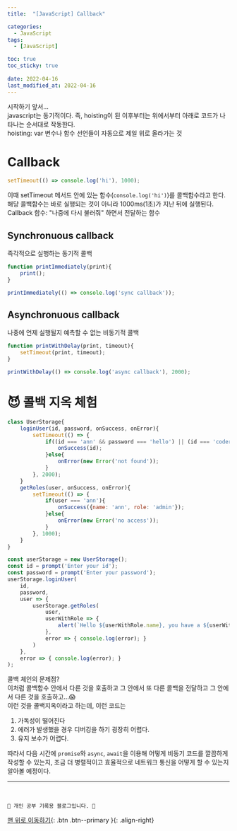 ```yaml
---
title:  "[JavaScript] Callback"

categories:
  - JavaScript
tags:
  - [JavaScript]

toc: true
toc_sticky: true
 
date: 2022-04-16
last_modified_at: 2022-04-16
---
```

시작하기 앞서...<br>
javascript는 동기적이다. 즉, hoisting이 된 이후부터는 위에서부터 아래로 코드가 나타나는 순서대로 작동한다.<br>
hoisting: var 변수나 함수 선언들이 자동으로 제일 위로 올라가는 것

# Callback
```js
setTimeout(() => console.log('hi'), 1000);
```
이때 setTimeout 메서드 안에 있는 함수(`console.log('hi')`)를 콜백함수라고 한다.<br>
해당 콜백함수는 바로 실행되는 것이 아니라 1000ms(1초)가 지난 뒤에 실행된다.<br>
Callback 함수: "나중에 다시 불러줘" 하면서 전달하는 함수

## Synchronuous callback
즉각적으로 실행하는 동기적 콜백
```js
function printImmediately(print){
    print();
}

printImmediately(() => console.log('sync callback'));
```

## Asynchronuous callback
나중에 언제 실행될지 예측할 수 없는 비동기적 콜백
```js
function printWithDelay(print, timeout){
    setTimeout(print, timeout);
}

printWithDelay(() => console.log('async callback'), 2000);
```

# 😈 콜백 지옥 체험
```js
class UserStorage{
    loginUser(id, password, onSuccess, onError){
        setTimeout(() => {
            if((id === 'ann' && password === 'hello') || (id === 'coder' && password === 'academy')){
                onSuccess(id);
            }else{
                onError(new Error('not found'));
            }
        }, 2000);
    }
    getRoles(user, onSuccess, onError){
        setTimeout(() => {
            if(user === 'ann'){
                onSuccess({name: 'ann', role: 'admin'});
            }else{
                onError(new Error('no access'));
            }
        }, 1000);
    }
}

const userStorage = new UserStorage();
const id = prompt('Enter your id');
const password = prompt('Enter your password');
userStorage.loginUser(
    id,
    password,
    user => {
        userStorage.getRoles(
            user,
            userWithRole => {
                alert(`Hello ${userWithRole.name}, you have a ${userWithRole.role} role.`);
            },
            error => { console.log(error); }
        )
    },
    error => { console.log(error); }
);
```
콜백 체인의 문제점?<br>
이처럼 콜백함수 안에서 다른 것을 호출하고 그 안에서 또 다른 콜백을 전달하고 그 안에서 다른 것을 호출하고...😱<br>
이런 것을 콜백지옥이라고 하는데, 이런 코드는<br>
1. 가독성이 떨어진다
2. 에러가 발생했을 경우 디버깅을 하기 굉장히 어렵다.
3. 유지 보수가 어렵다.

따라서 다음 시간에 `promise`와 `async`, `await`을 이용해 어떻게 비동기 코드를 깔끔하게 작성할 수 있는지, 조금 더 병렬적이고 효율적으로 네트워크 통신을 어떻게 할 수 있는지 알아볼 예정이다.

***
<br>

    💛 개인 공부 기록용 블로그입니다. 👻

[맨 위로 이동하기](#){: .btn .btn--primary }{: .align-right}
